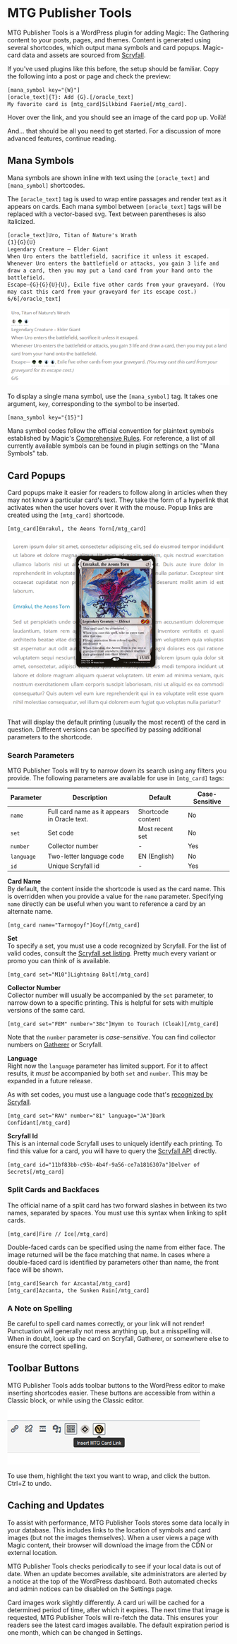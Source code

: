 # MTG Publisher Tools
MTG Publisher Tools is a WordPress plugin for adding Magic: The Gathering content to your posts, pages, and themes. Content is generated using several shortcodes, which output mana symbols and card popups. Magic-card data and assets are sourced from [Scryfall][1].

If you've used plugins like this before, the setup should be familiar. Copy the following into a post or page and check the preview:

    [mana_symbol key="{W}"]
    [oracle_text]{T}: Add {G}.[/oracle_text]
    My favorite card is [mtg_card]Silkbind Faerie[/mtg_card].

Hover over the link, and you should see an image of the card pop up. Voilà!

And... that should be all you need to get started. For a discussion of more advanced features, continue reading.

## Mana Symbols
Mana symbols are shown inline with text using the `[oracle_text]` and `[mana_symbol]` shortcodes.

The `[oracle_text]` tag is used to wrap entire passages and render text as it appears on cards. Each mana symbol between `[oracle_text]` tags will be replaced with a vector-based svg. Text between parentheses is also italicized.

    [oracle_text]Uro, Titan of Nature's Wrath
    {1}{G}{U}
    Legendary Creature – Elder Giant
    When Uro enters the battlefield, sacrifice it unless it escaped.
    Whenever Uro enters the battlefield or attacks, you gain 3 life and draw a card, then you may put a land card from your hand onto the battlefield.
    Escape—{G}{G}{U}{U}, Exile five other cards from your graveyard. (You may cast this card from your graveyard for its escape cost.)
    6/6[/oracle_text]

![Uro, Titan of Nature's Wrath oracle text, with rendered mana symbols](assets/img/uro-text.png)

To display a single mana symbol, use the `[mana_symbol]` tag. It takes one argument, `key`, corresponding to the symbol to be inserted.

    [mana_symbol key="{15}"]

Mana symbol codes follow the official convention for plaintext symbols established by Magic's [Comprehensive Rules][2]. For reference, a list of all currently available symbols can be found in plugin settings on the "Mana Symbols" tab.

## Card Popups
Card popups make it easier for readers to follow along in articles when they may not know a particular card's text. They take the form of a hyperlink that activates when the user hovers over it with the mouse. Popup links are created using the `[mtg_card]` shortcode.

    [mtg_card]Emrakul, the Aeons Torn[/mtg_card]

![Emrakul card image in fron of text](assets/img/flying-spaghetti-monster.png)

That will display the default printing (usually the most recent) of the card in question. Different versions can be specified by passing additional parameters to the shortcode.

### Search Parameters
MTG Publisher Tools will try to narrow down its search using any filters you provide. The following parameters are available for use in `[mtg_card]` tags:

| Parameter  | Description                                  | Default           | Case-Sensitive |
|------------|----------------------------------------------|-------------------|----------------|
| `name`     | Full card name as it appears in Oracle text. | Shortcode content | No             |
| `set`      | Set code                                     | Most recent set   | No             |
| `number`   | Collector number                             | -                 | Yes            |
| `language` | Two-letter language code                     | EN (English)      | No             |
| `id`       | Unique Scryfall id                           | -                 | Yes            |

**Card Name**\
By default, the content inside the shortcode is used as the card name. This is overridden when you provide a value for the `name` parameter. Specifying `name` directly can be useful when you want to reference a card by an alternate name.

    [mtg_card name="Tarmogoyf"]Goyf[/mtg_card]

**Set**\
To specify a set, you must use a code recognized by Scryfall. For the list of valid codes, consult the [Scryfall set listing][3]. Pretty much every variant or promo you can think of is available.

    [mtg_card set="M10"]Lightning Bolt[/mtg_card]

**Collector Number**\
Collector number will usually be accompanied by the `set` parameter, to narrow down to a specific printing. This is helpful for sets with multiple versions of the same card.

    [mtg_card set="FEM" number="38c"]Hymn to Tourach (Cloak)[/mtg_card]

Note that the `number` parameter is *case-sensitive*. You can find collector numbers on [Gatherer][4] or Scryfall.

**Language**\
Right now the `language` parameter has limited support. For it to affect results, it *must* be accompanied by both `set` and `number`. This may be expanded in a future release.

As with set codes, you must use a language code that's [recognized by Scryfall][5].

    [mtg_card set="RAV" number="81" language="JA"]Dark Confidant[/mtg_card]

**Scryfall Id**\
This is an internal code Scryfall uses to uniquely identify each printing. To find this value for a card, you will have to query the [Scryfall API][6] directly.

    [mtg_card id="11bf83bb-c95b-4b4f-9a56-ce7a1816307a"]Delver of Secrets[/mtg_card]

### Split Cards and Backfaces
The official name of a split card has two forward slashes in between its two names, separated by spaces. You must use this syntax when linking to split cards.

    [mtg_card]Fire // Ice[/mtg_card]

Double-faced cards can be specified using the name from either face. The image returned will be the face matching that name. In cases where a double-faced card is identified by parameters other than name, the front face will be shown.

    [mtg_card]Search for Azcanta[/mtg_card]
    [mtg_card]Azcanta, the Sunken Ruin[/mtg_card]

### A Note on Spelling
Be careful to spell card names correctly, or your link will not render! Punctuation will generally not mess anything up, but a misspelling will. When in doubt, look up the card on Scryfall, Gatherer, or somewhere else to ensure the correct spelling.

## Toolbar Buttons
MTG Publisher Tools adds toolbar buttons to the WordPress editor to make inserting shortcodes easier. These buttons are accessible from within a Classic block, or while using the Classic editor.

![Editor toolbar with shortcode buttons](assets/img/card-link-tags-toolbar.png)

To use them, highlight the text you want to wrap, and click the button. Ctrl+Z to undo.

## Caching and Updates
To assist with performance, MTG Publisher Tools stores some data locally in your database. This includes links to the location of symbols and card images (but not the images themselves). When a user views a page with Magic content, their browser will download the image from the CDN or external location.

MTG Publisher Tools checks periodically to see if your local data is out of date. When an update becomes available, site administrators are alerted by a notice at the top of the WordPress dashboard. Both automated checks and admin notices can be disabled on the Settings page.

Card images work slightly differently. A card uri will be cached for a determined period of time, after which it expires. The next time that image is requested, MTG Publisher Tools will re-fetch the data. This ensures your readers see the latest card images available. The default expiration period is one month, which can be changed in Settings.

[1]: https://scryfall.com/
[2]: http://magic.wizards.com/en/game-info/gameplay/rules-and-formats/rules
[3]: https://scryfall.com/sets
[4]: https://gatherer.wizards.com/Pages/Default.aspx
[5]: https://scryfall.com/docs/api/languages
[6]: https://scryfall.com/docs/api/cards/named